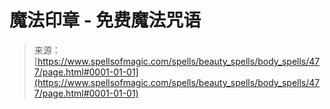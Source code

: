 <!--yml

分类：未分类

日期：2024年6月12日 18:33:13

-->

# 魔法印章 - 免费魔法咒语

> 来源：[https://www.spellsofmagic.com/spells/beauty_spells/body_spells/477/page.html#0001-01-01](https://www.spellsofmagic.com/spells/beauty_spells/body_spells/477/page.html#0001-01-01)
